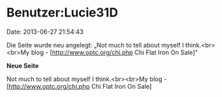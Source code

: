Benutzer:Lucie31D
=================

Date: 2013-06-27 21:54:43

Die Seite wurde neu angelegt: „Not much to tell about myself I
think.\<br\>\<br\>My blog - \[http://www.optc.org/chi.php Chi Flat Iron
On Sale\]"

**Neue Seite**

<div>

Not much to tell about myself I think.\<br\>\<br\>My blog -
\[http://www.optc.org/chi.php Chi Flat Iron On Sale\]

</div>
